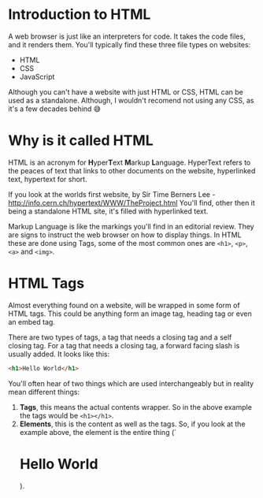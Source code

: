 # Introduction to HTML
A web browser is just like an interpreters for code. It takes the code files, and it renders them. You'll typically find these three file types on websites:
 - HTML
 - CSS
 - JavaScript

Although you can't have a website with just HTML or CSS, HTML can be used as a standalone. Although, I wouldn't recomend not using any CSS, as it's a few decades behind 😅

# Why is it called HTML
HTML is an acronym for **H**yper**T**ext **M**arkup **L**anguage. HyperText refers to the peaces of text that links to other documents on the website, hyperlinked text, hypertext for short.

If you look at the worlds first website, by Sir Time Berners Lee - http://info.cern.ch/hypertext/WWW/TheProject.html
You'll find, other then it being a standalone HTML site, it's filled with hyperlinked text.

Markup Language is like the markings you'll find in an editorial review. They are signs to instruct the web browser on how to display things. In HTML these are done using Tags, some of the most common ones are `<h1>`, `<p>`, `<a>` and `<img>`.

# HTML Tags
Almost everything found on a website, will be wrapped in some form of HTML tags. This could be anything form an image tag, heading tag or even an embed tag.

There are two types of tags, a tag that needs a closing tag and a self closing tag. For a tag that needs a closing tag, a forward facing slash is usually added. It looks like this:
```html
<h1>Hello World</h1>
```

You'll often hear of two things which are used interchangeably but in reality mean different things:
1. **Tags**, this means the actual contents wrapper. So in the above example the tags would be `<h1></h1>`.
2. **Elements**, this is the content as well as the tags. So, if you look at the example above, the element is the entire thing (`<h1>Hello World</h1>).

